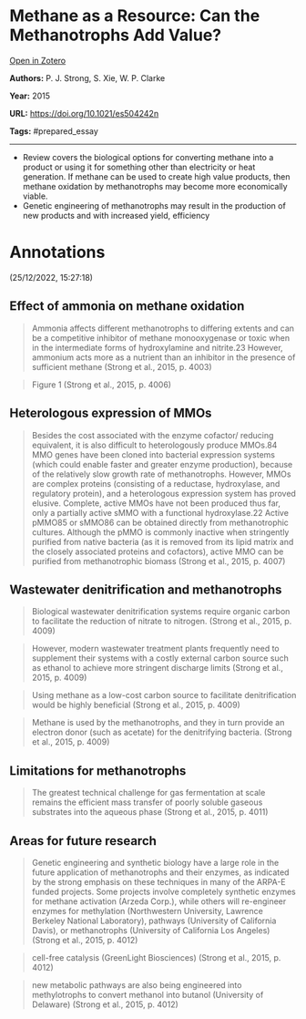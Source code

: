 # Methane as a Resource: Can the Methanotrophs Add Value?
[Open in Zotero](zotero://select/items/@StrongEtAl_2015)

**Authors:** P. J. Strong, S. Xie, W. P. Clarke

**Year:** 2015

**URL:** https://doi.org/10.1021/es504242n

**Tags:** #prepared_essay 

---

- Review covers the biological options for converting methane into a product or using it for something other than electricity or heat generation. If methane can be used to create high value products, then methane oxidation by methanotrophs may become more economically viable. 
- Genetic engineering of methanotrophs may result in the production of new products and with increased yield, efficiency 

# Annotations  
(25/12/2022, 15:27:18)

## Effect of ammonia on methane oxidation 
> Ammonia affects different methanotrophs to differing extents and can be a competitive inhibitor of methane monooxygenase or toxic when in the intermediate forms of hydroxylamine and nitrite.23 However, ammonium acts more as a nutrient than an inhibitor in the presence of sufficient methane (Strong et al., 2015, p. 4003)

> Figure 1 (Strong et al., 2015, p. 4006)

## Heterologous expression of MMOs
> Besides the cost associated with the enzyme cofactor/ reducing equivalent, it is also difficult to heterologously produce MMOs.84 MMO genes have been cloned into bacterial expression systems (which could enable faster and greater enzyme production), because of the relatively slow growth rate of methanotrophs. However, MMOs are complex proteins (consisting of a reductase, hydroxylase, and regulatory protein), and a heterologous expression system has proved elusive. Complete, active MMOs have not been produced thus far, only a partially active sMMO with a functional hydroxylase.22 Active pMMO85 or sMMO86 can be obtained directly from methanotrophic cultures. Although the pMMO is commonly inactive when stringently purified from native bacteria (as it is removed from its lipid matrix and the closely associated proteins and cofactors), active MMO can be purified from methanotrophic biomass (Strong et al., 2015, p. 4007)

## Wastewater denitrification and methanotrophs 
> Biological wastewater denitrification systems require organic carbon to facilitate the reduction of nitrate to nitrogen. (Strong et al., 2015, p. 4009)

> However, modern wastewater treatment plants frequently need to supplement their systems with a costly external carbon source such as ethanol to achieve more stringent discharge limits (Strong et al., 2015, p. 4009)

> Using methane as a low-cost carbon source to facilitate denitrification would be highly beneficial (Strong et al., 2015, p. 4009)

> Methane is used by the methanotrophs, and they in turn provide an electron donor (such as acetate) for the denitrifying bacteria. (Strong et al., 2015, p. 4009)

## Limitations for methanotrophs 
> The greatest technical challenge for gas fermentation at scale remains the efficient mass transfer of poorly soluble gaseous substrates into the aqueous phase (Strong et al., 2015, p. 4011)

## Areas for future research 
> Genetic engineering and synthetic biology have a large role in the future application of methanotrophs and their enzymes, as indicated by the strong emphasis on these techniques in many of the ARPA-E funded projects. Some projects involve completely synthetic enzymes for methane activation (Arzeda Corp.), while others will re-engineer enzymes for methylation (Northwestern University, Lawrence Berkeley National Laboratory), pathways (University of California Davis), or methanotrophs (University of California Los Angeles) (Strong et al., 2015, p. 4012)

> cell-free catalysis (GreenLight Biosciences) (Strong et al., 2015, p. 4012)

> new metabolic pathways are also being engineered into methylotrophs to convert methanol into butanol (University of Delaware) (Strong et al., 2015, p. 4012)
